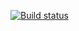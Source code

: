 [![Build status](https://ci.appveyor.com/api/projects/status/egqnujigd8yohf9g/branch/master?svg=true)](https://ci.appveyor.com/project/samoylovxo/mytrello/branch/master)
